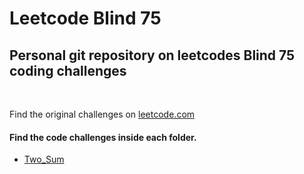 # Leetcode Blind 75
## Personal git repository on leetcodes Blind 75 coding challenges 
<br />

Find the original challenges on [leetcode.com](https://leetcode.com/list/xi4ci4ig/)

#### Find the code challenges inside each folder.

- [Two_Sum](https://github.com/ropstech/leetcode_blind_75/tree/main/two-sum)
